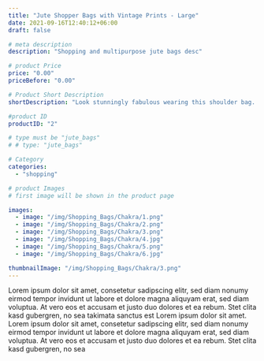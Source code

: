 ```yaml
---
title: "Jute Shopper Bags with Vintage Prints - Large"
date: 2021-09-16T12:40:12+06:00
draft: false

# meta description
description: "Shopping and multipurpose jute bags desc"

# product Price
price: "0.00"
priceBefore: "0.00"

# Product Short Description
shortDescription: "Look stunningly fabulous wearing this shoulder bag. Crafted in quality jute, this spacious piece is the ultimate choice to carry your essentials like a pro."

#product ID
productID: "2"

# type must be "jute_bags"
# # type: "jute_bags"

# Category
categories:
  - "shopping"

# product Images
# first image will be shown in the product page

images:
  - image: "/img/Shopping_Bags/Chakra/1.png"
  - image: "/img/Shopping_Bags/Chakra/2.png"
  - image: "/img/Shopping_Bags/Chakra/3.png"
  - image: "/img/Shopping_Bags/Chakra/4.jpg"
  - image: "/img/Shopping_Bags/Chakra/5.png"
  - image: "/img/Shopping_Bags/Chakra/6.jpg"

thumbnailImage: "/img/Shopping_Bags/Chakra/3.png"
---
```


Lorem ipsum dolor sit amet, consetetur sadipscing elitr, sed diam nonumy eirmod tempor invidunt ut labore et dolore magna aliquyam erat, sed diam voluptua. At vero eos et accusam et justo duo dolores et ea rebum. Stet clita kasd gubergren, no sea takimata sanctus est Lorem ipsum dolor sit amet. Lorem ipsum dolor sit amet, consetetur sadipscing elitr, sed diam nonumy eirmod tempor invidunt ut labore et dolore magna aliquyam erat, sed diam voluptua. At vero eos et accusam et justo duo dolores et ea rebum. Stet clita kasd gubergren, no sea

